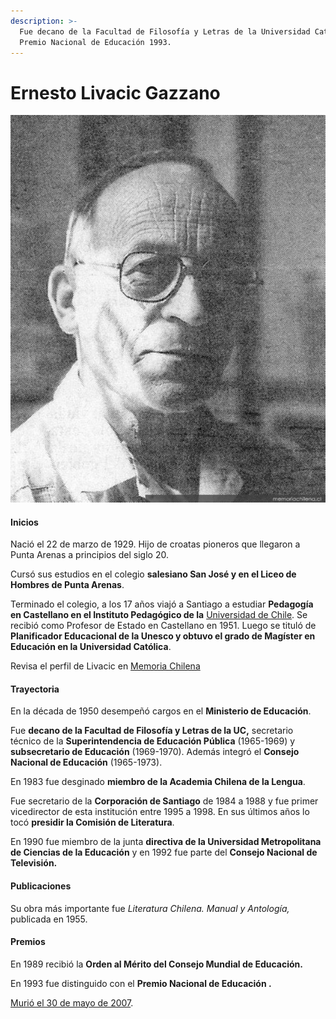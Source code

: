 ```yaml
---
description: >-
  Fue decano de la Facultad de Filosofía y Letras de la Universidad Católica.
  Premio Nacional de Educación 1993.
---
```


# Ernesto Livacic Gazzano

![Ernesto Livacic Gazzano. Foto: Memoria Chilena.](../../.gitbook/assets/ernesto-livacic-gazzano.jpg)

#### Inicios

Nació el 22 de marzo de 1929. Hijo de croatas pioneros que llegaron a Punta Arenas a principios del siglo 20.

Cursó sus estudios en el colegio **salesiano San José y en el Liceo de Hombres de Punta Arenas**.

Terminado el colegio, a los 17 años viajó a Santiago a estudiar **Pedagogía en Castellano en el Instituto Pedagógico de la** [Universidad de Chile](http://www.uchile.cl/portal/presentacion/historia/grandes-figuras/premios-nacionales/educacion/6580/ernesto-livacic-gazzano). Se recibió como Profesor de Estado en Castellano en 1951. Luego se tituló de **Planificador Educacional de la Unesco y obtuvo el grado de Magíster en Educación en la Universidad Católica**.

Revisa el perfil de Livacic en [Memoria Chilena](http://www.memoriachilena.gob.cl/602/w3-article-78633.html)

#### Trayectoria

En la década de 1950 desempeñó cargos en el **Ministerio de Educación**.

Fue **decano de la Facultad de Filosofía y Letras de la UC,** secretario técnico de la **Superintendencia de Educación Pública** \(1965-1969\) y **subsecretario de Educación** \(1969-1970\). Además integró el **Consejo Nacional de Educación** \(1965-1973\).

En 1983 fue desginado **miembro de la Academia Chilena de la Lengua**.

Fue secretario de la **Corporación de Santiago** de 1984 a 1988 y fue primer vicedirector de esta institución entre 1995 a 1998. En sus últimos años lo tocó **presidir la Comisión de Literatura**.

En 1990 fue miembro de la junta **directiva de la Universidad Metropolitana de Ciencias de la Educación** y en 1992 fue parte del **Consejo Nacional de Televisión.**

#### Publicaciones

Su obra más importante fue _Literatura Chilena. Manual y Antología,_ publicada en 1955.

#### Premios

En 1989 recibió la **Orden al Mérito del Consejo Mundial de Educación.**

En 1993 fue distinguido con el **Premio Nacional de Educación .**

[Murió el 30 de mayo de 2007](http://www.asale.org/noticias/fallece-don-ernesto-livacic-gazzano).






